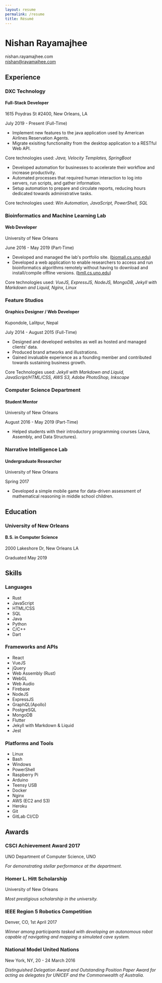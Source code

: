 ```yaml
---
layout: resume 
permalink: /resume
title: Résumé
---
```


# Nishan Rayamajhee

nishan.rayamajhee.com  
nishan@rayamajhee.com

## Experience

### DXC Technology
#### Full-Stack Developer

1615 Poydras St #2400, New Orleans, LA  

July 2019 - Present (Full-Time)

- Implement new features to the java application used by American Airlines Reservation Agents.
- Migrate exisiting functionality from the desktop application to a RESTful Web API.

Core technologies used: _Java, Velocity Templates, SpringBoot_

- Developed automation for businesses to accelerate their workflow and increase productivity.
- Automated processes that required human interaction to log into servers, run scripts, and gather information.
- Setup automation to prepare and circulate reports, reducing hours dedicated towards administrative tasks.

Core technologies used: _Win Automation, JavaScript, PowerShell, SQL_

### Bioinformatics and Machine Learning Lab
#### Web Developer  

University of New Orleans  

June 2016 - May 2019  (Part-Time)


- Developed and managed the lab's portfolio site. \([biomall.cs.uno.edu](https://biomall.cs.uno.edu)\)
- Developed a web application to enable researchers to access and run bioinformatics algorithms remotely without having to download and install/compile offline versions. \([bmll.cs.uno.edu](https://bmll.cs.uno.edu)\)

Core technologies used: _VueJS, ExpressJS, NodeJS, MongoDB, Jekyll with Markdown and Liquid, Nginx, Linux_

### Feature Studios
#### Graphics Designer / Web Developer

Kupondole, Lalitpur, Nepal  

July 2014 - August 2015 (Full-Time)


- Designed and developed websites as well as hosted and managed clients’ data.
- Produced brand artworks and illustrations.
- Gained invaluable experience as a founding member and contributed towards sustaining business growth.

Core Technologies used: _Jekyll with Markdown and Liquid, JavaScript/HTML/CSS, AWS S3, Adobe PhotoShop, Inkscape_

### Computer Science Department
#### Student Mentor

University of New Orleans  

August 2016 - May 2019  (Part-Time)

- Helped students with their introductory programming courses (Java, Assembly, and Data Structures).

### Narrative Intelligence Lab
#### Undergraduate Researcher

University of New Orleans  

Spring 2017

- Developed a simple mobile game for data-driven assessment of mathematical reasoning in middle school children.

## Education

### University of New Orleans
#### B.S. in Computer Science

2000 Lakeshore Dr, New Orleans LA  

Graduated May 2019

## Skills

### Languages

- Rust
- JavaScript
- HTML/CSS
- SQL
- Java
- Python
- C/C++
- Dart

### Frameworks and APIs 

- React
- VueJS
- jQuery
- Web Assembly (Rust)
- WebGL
- Web Audio
- Firebase
- NodeJS
- ExpressJS
- GraphQL(Apollo)
- PostgreSQL
- MongoDB
- Flutter
- Jekyll with Markdown & Liquid
- Jest

### Platforms and Tools

- Linux
- Bash
- Windows
- PowerShell
- Raspberry Pi
- Arduino
- Teensy USB
- Docker
- Nginx
- AWS (EC2 and S3)
- Heroku
- Git
- GitLab CI/CD

## Awards

### CSCI Achievement Award 2017

UNO Department of Computer Science, UNO  

_For demonstrating stellar performance at the department._

### Homer L. Hitt Scholarship

University of New Orleans  

_Most prestigious scholarship in the university._


### IEEE Region 5 Robotics Competition

Denver, CO, 1st April 2017  

_Winner among participants tasked with developing an autonomous robot capable of navigating and mapping a simulated cave system._

### National Model United Nations

New York, NY, 20 - 24 March 2016  

_Distinguished Delegation Award and Outstanding Position Paper Award for acting as delegates for UNICEF and the Commonwealth of Australia._
